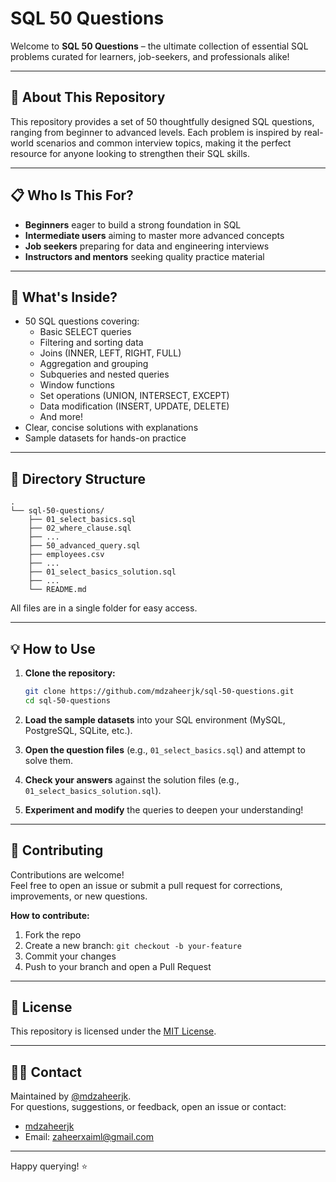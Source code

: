 # SQL 50 Questions

Welcome to **SQL 50 Questions** – the ultimate collection of essential SQL problems curated for learners, job-seekers, and professionals alike!

---

## 🚀 About This Repository

This repository provides a set of 50 thoughtfully designed SQL questions, ranging from beginner to advanced levels. Each problem is inspired by real-world scenarios and common interview topics, making it the perfect resource for anyone looking to strengthen their SQL skills.

---

## 📋 Who Is This For?

- **Beginners** eager to build a strong foundation in SQL
- **Intermediate users** aiming to master more advanced concepts
- **Job seekers** preparing for data and engineering interviews
- **Instructors and mentors** seeking quality practice material

---

## 📝 What's Inside?

- 50 SQL questions covering:
  - Basic SELECT queries
  - Filtering and sorting data
  - Joins (INNER, LEFT, RIGHT, FULL)
  - Aggregation and grouping
  - Subqueries and nested queries
  - Window functions
  - Set operations (UNION, INTERSECT, EXCEPT)
  - Data modification (INSERT, UPDATE, DELETE)
  - And more!
- Clear, concise solutions with explanations
- Sample datasets for hands-on practice

---

## 📂 Directory Structure

```
.
└── sql-50-questions/
    ├── 01_select_basics.sql
    ├── 02_where_clause.sql
    ├── ...
    ├── 50_advanced_query.sql
    ├── employees.csv
    ├── ...
    ├── 01_select_basics_solution.sql
    ├── ...
    └── README.md
```

All files are in a single folder for easy access.

---

## 💡 How to Use

1. **Clone the repository:**
   ```bash
   git clone https://github.com/mdzaheerjk/sql-50-questions.git
   cd sql-50-questions
   ```

2. **Load the sample datasets** into your SQL environment (MySQL, PostgreSQL, SQLite, etc.).

3. **Open the question files** (e.g., `01_select_basics.sql`) and attempt to solve them.

4. **Check your answers** against the solution files (e.g., `01_select_basics_solution.sql`).

5. **Experiment and modify** the queries to deepen your understanding!

---

## 🤝 Contributing

Contributions are welcome!  
Feel free to open an issue or submit a pull request for corrections, improvements, or new questions.

**How to contribute:**
1. Fork the repo
2. Create a new branch: `git checkout -b your-feature`
3. Commit your changes
4. Push to your branch and open a Pull Request

---

## 📜 License

This repository is licensed under the [MIT License](LICENSE).

---

## 🙋‍♂️ Contact

Maintained by [@mdzaheerjk](https://github.com/mdzaheerjk).  
For questions, suggestions, or feedback, open an issue or contact:  
- [mdzaheerjk](https://github.com/mdzaheerjk)
- Email: zaheerxaiml@gmail.com

---

Happy querying! ⭐️

